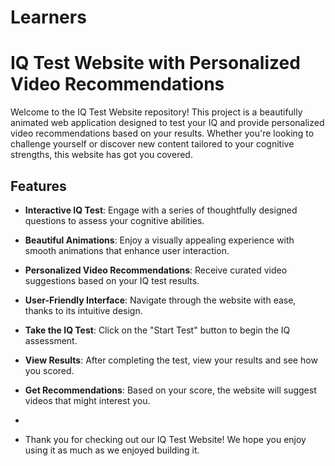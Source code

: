 # Learners
# IQ Test Website with Personalized Video Recommendations

Welcome to the IQ Test Website repository! This project is a beautifully animated web application designed to test your IQ and provide personalized video recommendations based on your results. Whether you're looking to challenge yourself or discover new content tailored to your cognitive strengths, this website has got you covered.

## Features

- **Interactive IQ Test**: Engage with a series of thoughtfully designed questions to assess your cognitive abilities.
- **Beautiful Animations**: Enjoy a visually appealing experience with smooth animations that enhance user interaction.
- **Personalized Video Recommendations**: Receive curated video suggestions based on your IQ test results.
- **User-Friendly Interface**: Navigate through the website with ease, thanks to its intuitive design.
- **Take the IQ Test**: Click on the "Start Test" button to begin the IQ assessment.
- **View Results**: After completing the test, view your results and see how you scored.
- **Get Recommendations**: Based on your score, the website will suggest videos that might interest you.

- 
- Thank you for checking out our IQ Test Website! We hope you enjoy using it as much as we enjoyed building it.
